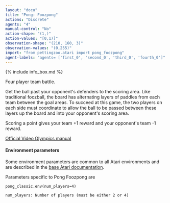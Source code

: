 ```yaml
---
layout: "docu"
title: "Pong: Foozpong"
actions: "Discrete"
agents: "4"
manual-control: "No"
action-shape: "(1,)"
action-values: "[0,17]"
observation-shape: "(210, 160, 3)"
observation-values: "(0,255)"
import: "from pettingzoo.atari import pong_foozpong"
agent-labels: "agents= ['first_0', 'second_0', 'third_0', 'fourth_0']"
---
```


{% include info_box.md %}



Four player team battle.

Get the ball past your opponent's defenders to the scoring area. Like traditional foozball, the board has alternating layers of paddles from each team between the goal areas. To succeed at this game, the two players on each side must coordinate to allow the ball to be passed between these layers up the board and into your opponent's scoring area.

Scoring a point gives your team +1 reward and your opponent's team -1 reward.

[Official Video Olympics manual](https://atariage.com/manual_html_page.php?SoftwareLabelID=587)

#### Environment parameters

Some environment parameters are common to all Atari environments and are described in the [base Atari documentation](../atari).

Parameters specific to Pong Foozpong are

```
pong_classic.env(num_players=4)
```

```
num_players: Number of players (must be either 2 or 4)
```
